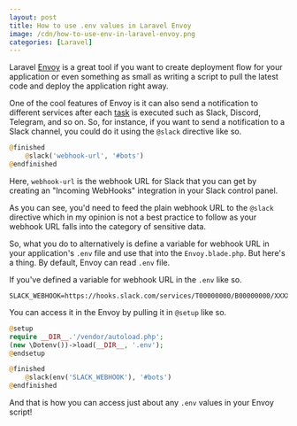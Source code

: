 ```yaml
---
layout: post
title: How to use .env values in Laravel Envoy
image: /cdn/how-to-use-env-in-laravel-envoy.png
categories: [Laravel]
---
```


Laravel [Envoy](https://laravel.com/docs/8.x/envoy) is a great tool if you want to create deployment flow for your application or even something as small as writing a script to pull the latest code and deploy the application right away.

One of the cool features of Envoy is it can also send a notification to different services after each [task](https://laravel.com/docs/8.x/envoy#writing-tasks) is executed such as Slack, Discord, Telegram, and so on. So, for instance, if you want to send a notification to a Slack channel, you could do it using the `@slack` directive like so.

```php
@finished
    @slack('webhook-url', '#bots')
@endfinished
```

Here, `webhook-url` is the webhook URL for Slack that you can get by creating an "Incoming WebHooks" integration in your Slack control panel.

As you can see, you'd need to feed the plain webhook URL to the `@slack` directive which in my opinion is not a best practice to follow as your webhook URL falls into the category of sensitive data.

So, what you do to alternatively is define a variable for webhook URL in your application's `.env` file and use that into the `Envoy.blade.php`. But here's a thing. By default, Envoy can read `.env` file. 

If you've defined a variable for webhook URL in the `.env` like so.

```
SLACK_WEBHOOK=https://hooks.slack.com/services/T00000000/B00000000/XXXXXXXXXXXXXXXXXXXXXXXX
```

You can access it in the Envoy by pulling it in `@setup` like so.

```php
@setup
require __DIR__.'/vendor/autoload.php';
(new \Dotenv())->load(__DIR__, '.env');
@endsetup

@finished
    @slack(env('SLACK_WEBHOOK'), '#bots')
@endfinished
```

And that is how you can access just about any `.env` values in your Envoy script!